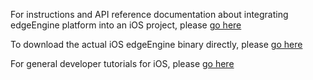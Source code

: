 For instructions and API reference documentation about integrating edgeEngine platform into an iOS project, please [go here](https://mimikgit.github.io/cocoapod-EdgeCore/documentation/edgecore)

To download the actual iOS edgeEngine binary directly, please [go here](https://github.com/mim-OE/mim-OE-SE-IOS)

For general developer tutorials for iOS, please [go here](https://devdocs.mimik.com/tutorials/11-index)
